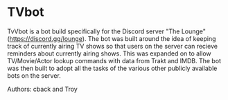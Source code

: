# TVbot

TvVbot is a bot build specifically for the Discord server "The Lounge" (https://discord.gg/lounge). The bot was built around the idea of keeping track of currently airing TV shows so that users on the server can recieve reminders about currently airing shows. This was expanded on to allow TV/Movie/Actor lookup commands with data from Trakt and IMDB. The bot was then built to adopt all the tasks of the various other publicly available bots on the server. 

Authors: cback and Troy
